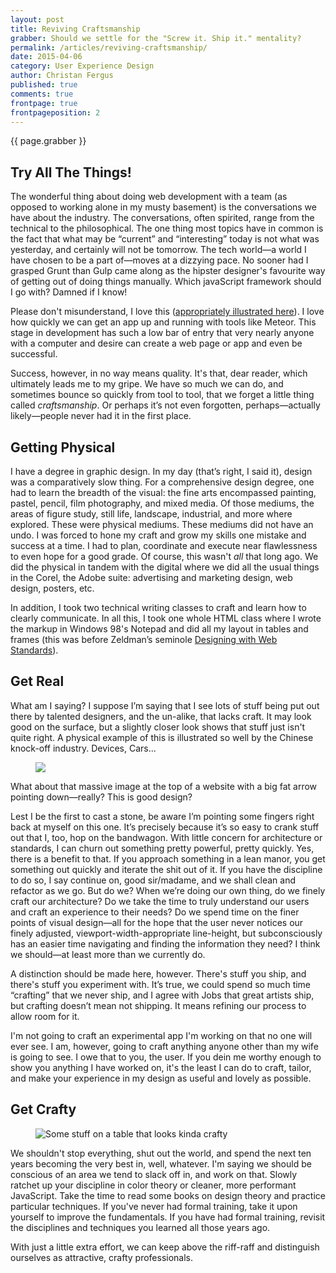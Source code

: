 ```yaml
---
layout: post
title: Reviving Craftsmanship
grabber: Should we settle for the "Screw it. Ship it." mentality?
permalink: /articles/reviving-craftsmanship/
date: 2015-04-06
category: User Experience Design
author: Christan Fergus
published: true
comments: true
frontpage: true
frontpageposition: 2
---
```

<p class="grabber">{{ page.grabber }}</p>

## Try All The Things! ##
<span>T</span>he wonderful thing about doing web development with a team (as opposed to working alone in my musty basement) is the conversations we have about the industry. The conversations, often spirited, range from the technical to the philosophical. The one thing most topics have in common is the fact that what may be “current” and “interesting” today is not what was yesterday, and certainly will not be tomorrow. The tech world&mdash;a world I have chosen to be a part of&mdash;moves at a dizzying pace. No sooner had I grasped Grunt than Gulp came along as the hipster designer's favourite way of getting out of doing things manually. Which javaScript framework should I go with? Damned if I know!

Please don't misunderstand, I love this ([appropriately illustrated here](http://www.commitstrip.com/en/2014/11/25/west-side-project-story/ "Web Comic on CommitStrip called Side Project")). I love how quickly we can get an app up and running with tools like Meteor. This stage in development has such a low bar of entry that very nearly anyone with a computer and desire can create a web page or app and even be successful. 

Success, however, in no way means quality. It's that, dear reader, which ultimately leads me to my gripe. We have so much we can do, and sometimes bounce so quickly from tool to tool, that we forget a little thing called *craftsmanship*. Or perhaps it’s not even forgotten, perhaps&mdash;actually likely&mdash;people never had it in the first place.

## Getting Physical ##
I have a degree in graphic design. In my day (that’s right, I said it), design was a comparatively slow thing. For a comprehensive design degree, one had to learn the breadth of the visual: the fine arts encompassed painting, pastel, pencil, film photography, and mixed media. Of those mediums, the areas of figure study, still life, landscape, industrial, and more where explored. These were physical mediums. These mediums did not have an undo. I was forced to hone my craft and grow my skills one mistake and success at a time. I had to plan, coordinate and execute near flawlessness to even hope for a good grade. Of course, this wasn't _all_ that long ago. We did the physical in tandem with the digital where we did all the usual things in the Corel, the Adobe suite: advertising and marketing design, web design, posters, etc. 

In addition, I took two technical writing classes to craft and learn how to clearly communicate. In all this, I took one whole HTML class where I wrote the markup in Windows 98's Notepad and did all my layout in tables and frames (this was before Zeldman’s seminole [Designing with Web Standards](http://en.wikipedia.org/wiki/Designing_with_Web_Standards)).  

## Get Real ##
What am I saying? I suppose I’m saying that I see lots of stuff being put out there by talented designers, and the un-alike, that lacks craft. It may look good on the surface, but a slightly closer look shows that stuff just isn't quite right. A physical example of this is illustrated so well by the Chinese knock-off industry. Devices, Cars... 
<figure>
<img src="http://upload.wikimedia.org/wikipedia/commons/f/fa/Mini_Coopi%E2%84%A2.jpg" />
</figure>
What about that massive image at the top of a website with a big fat arrow pointing down&mdash;really? This is good design? 

Lest I be the first to cast a stone, be aware I’m pointing some fingers right back at myself on this one. It’s precisely because it’s so easy to crank stuff out that I, too, hop on the bandwagon. With little concern for architecture or standards, I can churn out something pretty powerful, pretty quickly. Yes, there is a benefit to that. If you approach something in a lean manor, you get something out quickly and iterate the shit out of it. If you have the discipline to do so, I say continue on, good sir/madame, and we shall clean and refactor as we go. But do we? When we’re doing our own thing, do we finely craft our architecture? Do we take the time to truly understand our users and craft an experience to their needs? Do we spend time on the finer points of visual design&mdash;all for the hope that the user never notices our finely adjusted, viewport-width-appropriate line-height, but subconsciously has an easier time navigating and finding the information they need? I think we should&mdash;at least more than we currently do.

A distinction should be made here, however. There's stuff you ship, and there's stuff you experiment with. It’s true, we could spend so much time “crafting” that we never ship, and I agree with Jobs that great artists ship, but crafting doesn’t mean not shipping. It means refining our process to allow room for it. 

I'm not going to craft an experimental app I'm working on that no one will ever see. I am, however, going to craft anything anyone other than my wife is going to see. I owe that to you, the user. If you dein me worthy enough to show you anything I have worked on, it's the least I can do to craft, tailor, and make your experience in my design as useful and lovely as possible.

## Get Crafty ##
<figure>
	<img src="https://res.cloudinary.com/fergd/image/upload/v1486845696/fergdblog/crafted.jpg" alt="Some stuff on a table that looks kinda crafty" onerror="imgError(this);" />
</figure>
We shouldn't stop everything, shut out the world, and spend the next ten years becoming the very best in, well, whatever. I'm saying we should be conscious of an area we tend to slack off in, and work on that. Slowly ratchet up your discipline in color theory or cleaner, more performant JavaScript. Take the time to read some books on design theory and practice particular techniques. If you've never had formal training, take it upon yourself to improve the fundamentals. If you have had formal training, revisit the disciplines and techniques you learned all those years ago. 

With just a little extra effort, we can keep above the riff-raff and distinguish ourselves as attractive, crafty professionals.